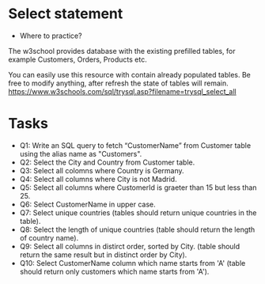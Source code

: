 # Select statement
- Where to practice?

The w3school provides database with the existing prefilled tables, for example Customers, Orders,
Products etc.

You can easily use this resource with contain already populated tables. Be free to modify anything, after
refresh the state of tables will remain.
https://www.w3schools.com/sql/trysql.asp?filename=trysql_select_all

# Tasks
- Q1: Write an SQL query to fetch “CustomerName” from Customer table using the alias name as "Customers".
- Q2: Select the City and Country from Customer table.
- Q3: Select all colomns where Country is Germany.
- Q4: Select all columns where City is not Madrid.
- Q5: Select all columns where CustomerId is graeter than 15 but less than 25.
- Q6: Select CustomerName in upper case.
- Q7: Select unique countries (tables should return unique countries in the table).
- Q8: Select the length of unique countries (table should return the length of country name).
- Q9: Select all columns in distirct order, sorted by City. (table should return the same result but in distinct order by City).
- Q10: Select CustomerName column which name starts from 'A' (table should return only customers which name starts from 'A').


